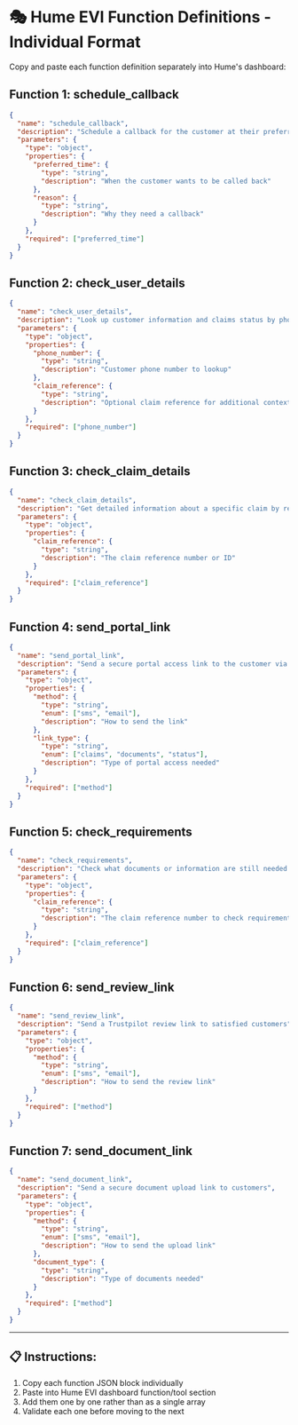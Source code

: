 # 🎭 **Hume EVI Function Definitions - Individual Format**

Copy and paste each function definition separately into Hume's dashboard:

## **Function 1: schedule_callback**
```json
{
  "name": "schedule_callback",
  "description": "Schedule a callback for the customer at their preferred time",
  "parameters": {
    "type": "object",
    "properties": {
      "preferred_time": {
        "type": "string",
        "description": "When the customer wants to be called back"
      },
      "reason": {
        "type": "string",
        "description": "Why they need a callback"
      }
    },
    "required": ["preferred_time"]
  }
}
```

## **Function 2: check_user_details**
```json
{
  "name": "check_user_details",
  "description": "Look up customer information and claims status by phone number",
  "parameters": {
    "type": "object",
    "properties": {
      "phone_number": {
        "type": "string",
        "description": "Customer phone number to lookup"
      },
      "claim_reference": {
        "type": "string",
        "description": "Optional claim reference for additional context"
      }
    },
    "required": ["phone_number"]
  }
}
```

## **Function 3: check_claim_details**
```json
{
  "name": "check_claim_details",
  "description": "Get detailed information about a specific claim by reference number",
  "parameters": {
    "type": "object",
    "properties": {
      "claim_reference": {
        "type": "string",
        "description": "The claim reference number or ID"
      }
    },
    "required": ["claim_reference"]
  }
}
```

## **Function 4: send_portal_link**
```json
{
  "name": "send_portal_link",
  "description": "Send a secure portal access link to the customer via SMS",
  "parameters": {
    "type": "object",
    "properties": {
      "method": {
        "type": "string",
        "enum": ["sms", "email"],
        "description": "How to send the link"
      },
      "link_type": {
        "type": "string",
        "enum": ["claims", "documents", "status"],
        "description": "Type of portal access needed"
      }
    },
    "required": ["method"]
  }
}
```

## **Function 5: check_requirements**
```json
{
  "name": "check_requirements",
  "description": "Check what documents or information are still needed for a claim",
  "parameters": {
    "type": "object",
    "properties": {
      "claim_reference": {
        "type": "string",
        "description": "The claim reference number to check requirements for"
      }
    },
    "required": ["claim_reference"]
  }
}
```

## **Function 6: send_review_link**
```json
{
  "name": "send_review_link",
  "description": "Send a Trustpilot review link to satisfied customers",
  "parameters": {
    "type": "object",
    "properties": {
      "method": {
        "type": "string",
        "enum": ["sms", "email"],
        "description": "How to send the review link"
      }
    },
    "required": ["method"]
  }
}
```

## **Function 7: send_document_link**
```json
{
  "name": "send_document_link", 
  "description": "Send a secure document upload link to customers",
  "parameters": {
    "type": "object",
    "properties": {
      "method": {
        "type": "string",
        "enum": ["sms", "email"],
        "description": "How to send the upload link"
      },
      "document_type": {
        "type": "string",
        "description": "Type of documents needed"
      }
    },
    "required": ["method"]
  }
}
```

---

## 📋 **Instructions:**
1. Copy each function JSON block individually
2. Paste into Hume EVI dashboard function/tool section
3. Add them one by one rather than as a single array
4. Validate each one before moving to the next
